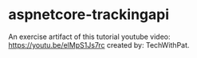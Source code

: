 # aspnetcore-trackingapi
An exercise artifact of this tutorial youtube video: https://youtu.be/elMpS1Js7rc created by:  TechWithPat.
